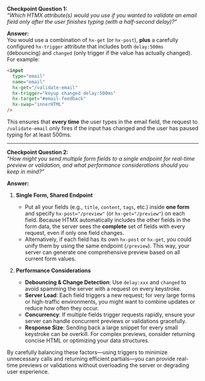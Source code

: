 **Checkpoint Question 1:**  
*“Which HTMX attribute(s) would you use if you wanted to validate an email field only after the user finishes typing (with a half-second delay)?”*

**Answer:**  
You would use a combination of `hx-get` (or `hx-post`), **plus** a carefully configured `hx-trigger` attribute that includes both `delay:500ms` (debouncing) and `changed` (only trigger if the value has actually changed). For example:

```html
<input
  type="email"
  name="email"
  hx-get="/validate-email"
  hx-trigger="keyup changed delay:500ms"
  hx-target="#email-feedback"
  hx-swap="innerHTML"
/>
```

This ensures that **every time** the user types in the email field, the request to `/validate-email` only fires if the input has changed and the user has paused typing for at least 500ms.

---

**Checkpoint Question 2:**  
*“How might you send multiple form fields to a single endpoint for real-time preview or validation, and what performance considerations should you keep in mind?”*

**Answer:**  
1. **Single Form, Shared Endpoint**  
   - Put all your fields (e.g., `title`, `content`, `tags`, etc.) inside **one form** and specify `hx-post="/preview"` (or `hx-get="/preview"`) on each field. Because HTMX automatically includes the other fields in the form data, the server sees the **complete** set of fields with every request, even if only one field changes.
   - Alternatively, if each field has its own `hx-post` or `hx-get`, you could unify them by using the same endpoint (`/preview`). This way, your server can generate one comprehensive preview based on all current form values.

2. **Performance Considerations**  
   - **Debouncing & Change Detection**: Use `delay:xxx` and `changed` to avoid spamming the server with a request on every keystroke.  
   - **Server Load**: Each field triggers a new request; for very large forms or high-traffic environments, you might want to combine updates or reduce how often they occur.  
   - **Concurrency**: If multiple fields trigger requests rapidly, ensure your server can handle concurrent previews or validations gracefully.  
   - **Response Size**: Sending back a large snippet for every small keystroke can be overkill. For complex previews, consider returning concise HTML or optimizing your data structures.

By carefully balancing these factors—using triggers to minimize unnecessary calls and returning efficient partials—you can provide real-time previews or validations without overloading the server or degrading user experience.